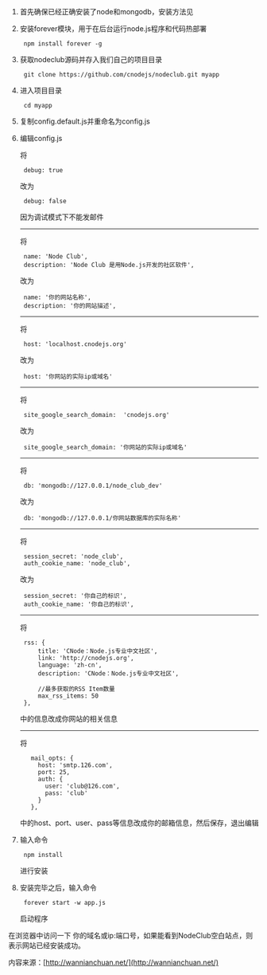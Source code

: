 1. 首先确保已经正确安装了node和mongodb，安装方法见

2. 安装forever模块，用于在后台运行node.js程序和代码热部署

        npm install forever -g
        
3. 获取nodeclub源码并存入我们自己的项目目录

        git clone https://github.com/cnodejs/nodeclub.git myapp

4. 进入项目目录
        
        cd myapp

5. 复制config.default.js并重命名为config.js
6. 编辑config.js

    将
    
        debug: true
        
    改为
    
        debug: false
        
    因为调试模式下不能发邮件
    
    ---
    
    将
    
        name: 'Node Club',
        description: 'Node Club 是用Node.js开发的社区软件',
        
    改为
    
        name: '你的网站名称',
        description: '你的网站描述',

    ---
    
    将
    
        host: 'localhost.cnodejs.org'
        
    改为
    
        host: '你网站的实际ip或域名'

    ---
    
    将
    
        site_google_search_domain:  'cnodejs.org'
        
    改为
    
        site_google_search_domain: '你网站的实际ip或域名'
    
    ---
    
    将
    
        db: 'mongodb://127.0.0.1/node_club_dev'
        
    改为
    
        db: 'mongodb://127.0.0.1/你网站数据库的实际名称'
        
    ---
    
    将
    
        session_secret: 'node_club',
        auth_cookie_name: 'node_club',
        
    改为
    
        session_secret: '你自己的标识',
        auth_cookie_name: '你自己的标识',
        
    --- 
    
    将
    
        rss: {
            title: 'CNode：Node.js专业中文社区',
            link: 'http://cnodejs.org',
            language: 'zh-cn',
            description: 'CNode：Node.js专业中文社区',
        
            //最多获取的RSS Item数量
            max_rss_items: 50
        },
    
    中的信息改成你网站的相关信息
    
    ---
    
    将
    
          mail_opts: {
            host: 'smtp.126.com',
            port: 25,
            auth: {
              user: 'club@126.com',
              pass: 'club'
            }
          },
          
    中的host、port、user、pass等信息改成你的邮箱信息，然后保存，退出编辑
    
7. 输入命令

        npm install
        
    进行安装
    
8. 安装完毕之后，输入命令
    
        forever start -w app.js

    启动程序
    
在浏览器中访问一下 你的域名或ip:端口号，如果能看到NodeClub空白站点，则表示网站已经安装成功。


内容来源：[http://wannianchuan.net/](http://wannianchuan.net/)
